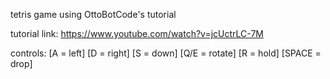 tetris game using OttoBotCode's tutorial

tutorial link: https://www.youtube.com/watch?v=jcUctrLC-7M

controls: [A = left] [D = right] [S = down] [Q/E = rotate] [R = hold] [SPACE = drop]
